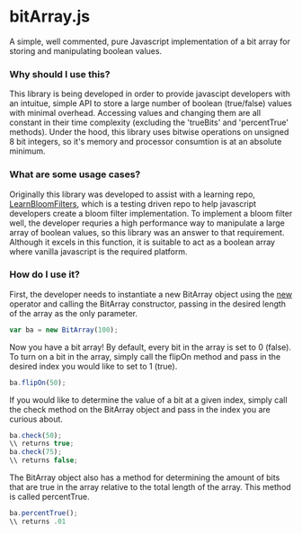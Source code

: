 # bitArray.js
A simple, well commented, pure Javascript implementation of a bit array for storing and manipulating boolean values. 

### Why should I use this?

This library is being developed in order to provide javascipt developers with an intuitue, simple API to store a large
number of boolean (true/false) values with minimal overhead.  Accessing values and changing them are all constant in their
time complexity (excluding the 'trueBits' and 'percentTrue' methods).  Under the hood, this library uses bitwise operations on
unsigned 8 bit integers, so it's memory and processor consumtion is at an absolute minimum.  

### What are some usage cases?

Originally this library was developed to assist with a learning repo, 
[LearnBloomFilters](https://github.com/TheAdamizer/LearnBloomFilter), which is a testing driven repo to help javascript 
developers create a bloom filter implementation.  To implement a bloom filter well, the developer requries a high performance
way to manipulate a large array of boolean values, so this library was an answer to that requirement.  Although it excels in
this function, it is suitable to act as a boolean array where vanilla javascript is the required platform.

### How do I use it?

First, the developer needs to instantiate a new BitArray object using the [new](https://developer.mozilla.org/en-US/docs/Web/JavaScript/Reference/Operators/new)
operator and calling the BitArray constructor, passing in the desired length of the array as the only parameter.

```javascript
var ba = new BitArray(100);
```

Now you have a bit array!  By default, every bit in the array is set to 0 (false).  To turn on a bit in the array, simply call
the flipOn method and pass in the desired index you would like to set to 1 (true).

```javascript
ba.flipOn(50);
```

If you would like to determine the value of a bit at a given index, simply call the check method on the BitArray object and
pass in the index you are curious about.

```javascript
ba.check(50);
\\ returns true;
ba.check(75);
\\ returns false;
```

The BitArray object also has a method for determining the amount of bits that are true in the array relative to the total 
length of the array.  This method is called percentTrue.

```javascript
ba.percentTrue();
\\ returns .01
```
